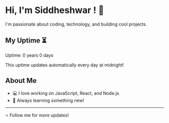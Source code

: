 # Hi, I'm Siddheshwar ! 👋

I'm passionate about coding, technology, and building cool projects.

## My Uptime ⏳
Uptime: 0 years 0 days

This uptime updates automatically every day at midnight!

## About Me
- 💻 I love working on JavaScript, React, and Node.js.
- 🎯 Always learning something new!

---

⭐️ Follow me for more updates!
